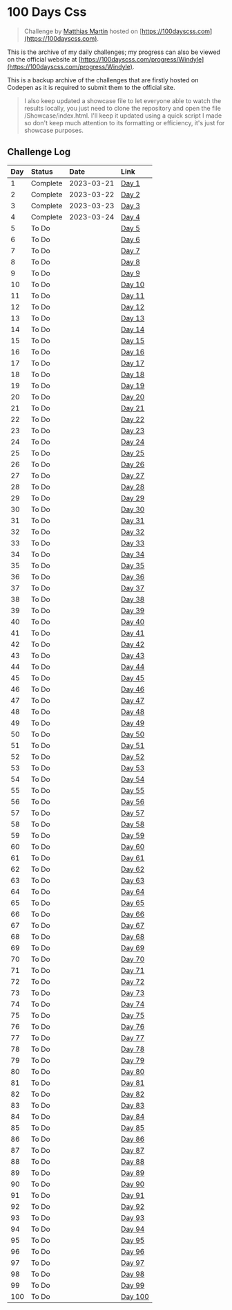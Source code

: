 # 100 Days Css

> Challenge by [Matthias Martin](https://codepen.io/roydigerhund) hosted on [https://100dayscss.com](https://100dayscss.com).

This is the archive of my daily challenges; my progress can also be viewed on the official website at [https://100dayscss.com/progress/Windyle](https://100dayscss.com/progress/Windyle).

This is a backup archive of the challenges that are firstly hosted on Codepen as it is required to submit them to the official site.

> I also keep updated a showcase file to let everyone able to watch the results locally, you just need to clone the repository and open the file /Showcase/index.html. I'll keep it updated using a quick script I made so don't keep much attention to its formatting or efficiency, it's just for showcase purposes.

## Challenge Log

| Day | Status | Date | Link |
|:--|:--|:--|:--|
| 1 | Complete | 2023-03-21 | [Day 1](https://100dayscss.com/days/1/) |
| 2 | Complete | 2023-03-22 | [Day 2](https://100dayscss.com/days/2/) |
| 3 | Complete | 2023-03-23 | [Day 3](https://100dayscss.com/days/3/) |
| 4 | Complete | 2023-03-24 | [Day 4](https://100dayscss.com/days/4/) |
| 5 | To Do |  | [Day 5](https://100dayscss.com/days/5/) |
| 6 | To Do |  | [Day 6](https://100dayscss.com/days/6/) |
| 7 | To Do |  | [Day 7](https://100dayscss.com/days/7/) |
| 8 | To Do |  | [Day 8](https://100dayscss.com/days/8/) |
| 9 | To Do |  | [Day 9](https://100dayscss.com/days/9/) |
| 10 | To Do |  | [Day 10](https://100dayscss.com/days/10/) |
| 11 | To Do |  | [Day 11](https://100dayscss.com/days/11/) |
| 12 | To Do |  | [Day 12](https://100dayscss.com/days/12/) |
| 13 | To Do |  | [Day 13](https://100dayscss.com/days/13/) |
| 14 | To Do |  | [Day 14](https://100dayscss.com/days/14/) |
| 15 | To Do |  | [Day 15](https://100dayscss.com/days/15/) |
| 16 | To Do |  | [Day 16](https://100dayscss.com/days/16/) |
| 17 | To Do |  | [Day 17](https://100dayscss.com/days/17/) |
| 18 | To Do |  | [Day 18](https://100dayscss.com/days/18/) |
| 19 | To Do |  | [Day 19](https://100dayscss.com/days/19/) |
| 20 | To Do |  | [Day 20](https://100dayscss.com/days/20/) |
| 21 | To Do |  | [Day 21](https://100dayscss.com/days/21/) |
| 22 | To Do |  | [Day 22](https://100dayscss.com/days/22/) |
| 23 | To Do |  | [Day 23](https://100dayscss.com/days/23/) |
| 24 | To Do |  | [Day 24](https://100dayscss.com/days/24/) |
| 25 | To Do |  | [Day 25](https://100dayscss.com/days/25/) |
| 26 | To Do |  | [Day 26](https://100dayscss.com/days/26/) |
| 27 | To Do |  | [Day 27](https://100dayscss.com/days/27/) |
| 28 | To Do |  | [Day 28](https://100dayscss.com/days/28/) |
| 29 | To Do |  | [Day 29](https://100dayscss.com/days/29/) |
| 30 | To Do |  | [Day 30](https://100dayscss.com/days/30/) |
| 31 | To Do |  | [Day 31](https://100dayscss.com/days/31/) |
| 32 | To Do |  | [Day 32](https://100dayscss.com/days/32/) |
| 33 | To Do |  | [Day 33](https://100dayscss.com/days/33/) |
| 34 | To Do |  | [Day 34](https://100dayscss.com/days/34/) |
| 35 | To Do |  | [Day 35](https://100dayscss.com/days/35/) |
| 36 | To Do |  | [Day 36](https://100dayscss.com/days/36/) |
| 37 | To Do |  | [Day 37](https://100dayscss.com/days/37/) |
| 38 | To Do |  | [Day 38](https://100dayscss.com/days/38/) |
| 39 | To Do |  | [Day 39](https://100dayscss.com/days/39/) |
| 40 | To Do |  | [Day 40](https://100dayscss.com/days/40/) |
| 41 | To Do |  | [Day 41](https://100dayscss.com/days/41/) |
| 42 | To Do |  | [Day 42](https://100dayscss.com/days/42/) |
| 43 | To Do |  | [Day 43](https://100dayscss.com/days/43/) |
| 44 | To Do |  | [Day 44](https://100dayscss.com/days/44/) |
| 45 | To Do |  | [Day 45](https://100dayscss.com/days/45/) |
| 46 | To Do |  | [Day 46](https://100dayscss.com/days/46/) |
| 47 | To Do |  | [Day 47](https://100dayscss.com/days/47/) |
| 48 | To Do |  | [Day 48](https://100dayscss.com/days/48/) |
| 49 | To Do |  | [Day 49](https://100dayscss.com/days/49/) |
| 50 | To Do |  | [Day 50](https://100dayscss.com/days/50/) |
| 51 | To Do |  | [Day 51](https://100dayscss.com/days/51/) |
| 52 | To Do |  | [Day 52](https://100dayscss.com/days/52/) |
| 53 | To Do |  | [Day 53](https://100dayscss.com/days/53/) |
| 54 | To Do |  | [Day 54](https://100dayscss.com/days/54/) |
| 55 | To Do |  | [Day 55](https://100dayscss.com/days/55/) |
| 56 | To Do |  | [Day 56](https://100dayscss.com/days/56/) |
| 57 | To Do |  | [Day 57](https://100dayscss.com/days/57/) |
| 58 | To Do |  | [Day 58](https://100dayscss.com/days/58/) |
| 59 | To Do |  | [Day 59](https://100dayscss.com/days/59/) |
| 60 | To Do |  | [Day 60](https://100dayscss.com/days/60/) |
| 61 | To Do |  | [Day 61](https://100dayscss.com/days/61/) |
| 62 | To Do |  | [Day 62](https://100dayscss.com/days/62/) |
| 63 | To Do |  | [Day 63](https://100dayscss.com/days/63/) |
| 64 | To Do |  | [Day 64](https://100dayscss.com/days/64/) |
| 65 | To Do |  | [Day 65](https://100dayscss.com/days/65/) |
| 66 | To Do |  | [Day 66](https://100dayscss.com/days/66/) |
| 67 | To Do |  | [Day 67](https://100dayscss.com/days/67/) |
| 68 | To Do |  | [Day 68](https://100dayscss.com/days/68/) |
| 69 | To Do |  | [Day 69](https://100dayscss.com/days/69/) |
| 70 | To Do |  | [Day 70](https://100dayscss.com/days/70/) |
| 71 | To Do |  | [Day 71](https://100dayscss.com/days/71/) |
| 72 | To Do |  | [Day 72](https://100dayscss.com/days/72/) |
| 73 | To Do |  | [Day 73](https://100dayscss.com/days/73/) |
| 74 | To Do |  | [Day 74](https://100dayscss.com/days/74/) |
| 75 | To Do |  | [Day 75](https://100dayscss.com/days/75/) |
| 76 | To Do |  | [Day 76](https://100dayscss.com/days/76/) |
| 77 | To Do |  | [Day 77](https://100dayscss.com/days/77/) |
| 78 | To Do |  | [Day 78](https://100dayscss.com/days/78/) |
| 79 | To Do |  | [Day 79](https://100dayscss.com/days/79/) |
| 80 | To Do |  | [Day 80](https://100dayscss.com/days/80/) |
| 81 | To Do |  | [Day 81](https://100dayscss.com/days/81/) |
| 82 | To Do |  | [Day 82](https://100dayscss.com/days/82/) |
| 83 | To Do |  | [Day 83](https://100dayscss.com/days/83/) |
| 84 | To Do |  | [Day 84](https://100dayscss.com/days/84/) |
| 85 | To Do |  | [Day 85](https://100dayscss.com/days/85/) |
| 86 | To Do |  | [Day 86](https://100dayscss.com/days/86/) |
| 87 | To Do |  | [Day 87](https://100dayscss.com/days/87/) |
| 88 | To Do |  | [Day 88](https://100dayscss.com/days/88/) |
| 89 | To Do |  | [Day 89](https://100dayscss.com/days/89/) |
| 90 | To Do |  | [Day 90](https://100dayscss.com/days/90/) |
| 91 | To Do |  | [Day 91](https://100dayscss.com/days/91/) |
| 92 | To Do |  | [Day 92](https://100dayscss.com/days/92/) |
| 93 | To Do |  | [Day 93](https://100dayscss.com/days/93/) |
| 94 | To Do |  | [Day 94](https://100dayscss.com/days/94/) |
| 95 | To Do |  | [Day 95](https://100dayscss.com/days/95/) |
| 96 | To Do |  | [Day 96](https://100dayscss.com/days/96/) |
| 97 | To Do |  | [Day 97](https://100dayscss.com/days/97/) |
| 98 | To Do |  | [Day 98](https://100dayscss.com/days/98/) |
| 99 | To Do |  | [Day 99](https://100dayscss.com/days/99/) |
| 100 | To Do |  | [Day 100](https://100dayscss.com/days/100/) |
